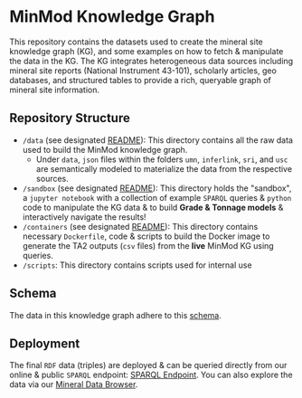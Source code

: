 # MinMod Knowledge Graph

This repository contains the datasets used to create the mineral site knowledge graph (KG), and some examples on how to fetch & manipulate the data in the KG. The KG integrates heterogeneous data sources including mineral site reports (National Instrument 43-101), scholarly articles, geo databases, and structured tables to provide a rich, queryable graph of mineral site information.

## Repository Structure

- `/data` (see designated [README](https://github.com/DARPA-CRITICALMAAS/ta2-minmod-data/tree/main/data#readme)): This directory contains all the raw data used to build the MinMod knowledge graph.
  - Under `data`, `json` files within the folders `umn`, `inferlink`, `sri`, and `usc` are semantically modeled to materialize the data from the respective sources.
- `/sandbox` (see designated [README](https://github.com/DARPA-CRITICALMAAS/ta2-minmod-data/tree/main/sandbox#readme)): This directory holds the "sandbox", a `jupyter notebook` with a collection of example `SPARQL` queries & `python` code to manipulate the KG data & to build **Grade & Tonnage models** & interactively navigate the results!
- `/containers` (see designated [README](https://github.com/DARPA-CRITICALMAAS/ta2-minmod-data/tree/main/containers#readme)): This directory contains necessary `Dockerfile`, code & scripts to build the Docker image to generate the TA2 outputs (`csv` files) from the **live** MinMod KG using queries.
- `/scripts`: This directory contains scripts used for internal use

## Schema

The data in this knowledge graph adhere to this [schema](https://github.com/DARPA-CRITICALMAAS/schemas/blob/main/ta2/README.md).

## Deployment

The final `RDF` data (triples) are deployed & can be queried directly from our online & public `SPARQL` endpoint: [SPARQL Endpoint](https://minmod.isi.edu/sparql). You can also explore the data via our [Mineral Data Browser](https://minmod.isi.edu/).
